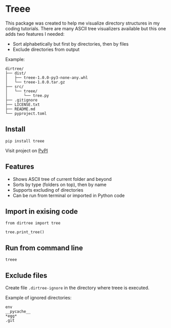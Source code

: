 # Treee

This package was created to help me visualize directory structures in my coding tutorials. There are many ASCII tree visualizers available but this one adds two features I needed:

- Sort alphabetically but first by directories, then by files
- Exclude directories from output

Example:

```
dirtree/
├── dist/
│   ├── treee-1.0.0-py3-none-any.whl
│   └── treee-1.0.0.tar.gz
├── src/
│   └── treee/
│       └── tree.py
├── .gitignore
├── LICENSE.txt
├── README.md
└── pyproject.toml
```

## Install

```
pip install treee
```

Visit project on [PyPI](https://pypi.org/project/treee)

## Features

- Shows ASCII tree of current folder and beyond
- Sorts by type (folders on top), then by name
- Supports excluding of directories
- Can be run from terminal or imported in Python code

## Import in exising code

```
from dirtree import tree

tree.print_tree()
```

## Run from command line

```
treee
```

## Exclude files

Create file `.dirtree-ignore` in the directory where treee is executed.

Example of ignored directories:

```
env
__pycache__
*egg*
.git
```
